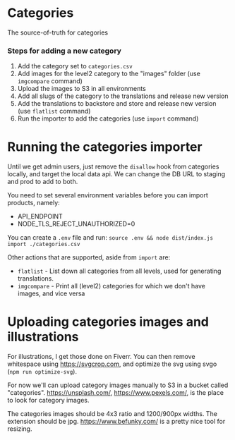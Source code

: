 # Categories

The source-of-truth for categories

### Steps for adding a new category

1. Add the category set to `categories.csv`
2. Add images for the level2 category to the "images" folder (use `imgcompare` command)
3. Upload the images to S3 in all environments
4. Add all slugs of the category to the translations and release new version
5. Add the translations to backstore and store and release new version (use `flatlist` command)
6. Run the importer to add the categories (use `import` command)

# Running the categories importer

Until we get admin users, just remove the `disallow` hook from categories locally, and target the local data api. We can change the DB URL to staging and prod to add to both.

You need to set several environment variables before you can import products, namely:

- API_ENDPOINT
- NODE_TLS_REJECT_UNAUTHORIZED=0

You can create a `.env` file and run: `source .env && node dist/index.js import ./categories.csv`

Other actions that are supported, aside from `import` are:

- `flatlist` - List down all categories from all levels, used for generating translations.
- `imgcompare` - Print all (level2) categories for which we don't have images, and vice versa

# Uploading categories images and illustrations

For illustrations, I get those done on Fiverr. You can then remove whitespace using https://svgcrop.com, and optimize the svg using svgo (`npm run optimize-svg`).

For now we'll can upload category images manually to S3 in a bucket called "categories". https://unsplash.com/, https://www.pexels.com/, is the place to look for category images.

The categories images should be 4x3 ratio and 1200/900px widths. The extension should be jpg. https://www.befunky.com/ is a pretty nice tool for resizing.
